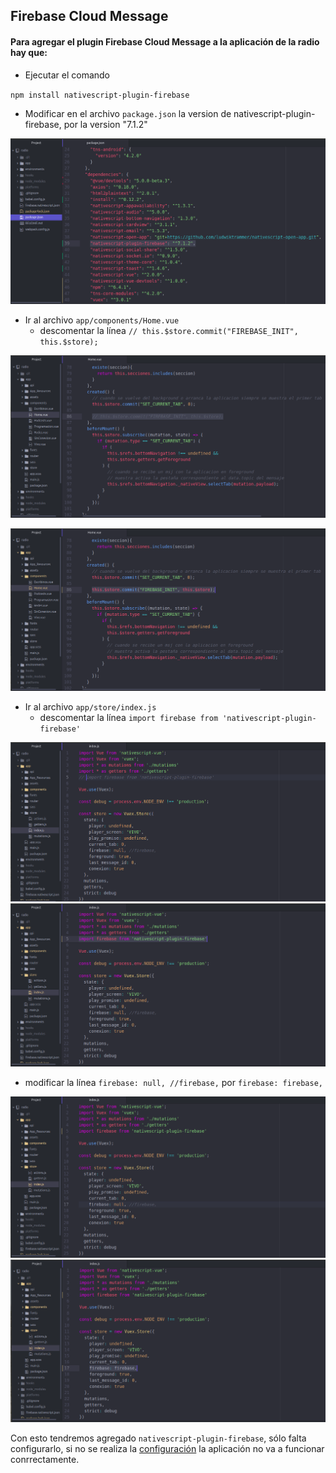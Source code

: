 ## Firebase Cloud Message

#### Para agregar el plugin Firebase Cloud Message a la aplicación de la radio hay que:

* Ejecutar el comando

`npm install nativescript-plugin-firebase`

* Modificar en el archivo `package.json` la version de nativescript-plugin-firebase, por la version "7.1.2"

![01](./GuideToAddFirebaseImage/01s.png)

* Ir al archivo `app/components/Home.vue`
  - descomentar la línea `// this.$store.commit("FIREBASE_INIT", this.$store);`

![02](./GuideToAddFirebaseImage/02s.png)

![03](./GuideToAddFirebaseImage/03s.png)

* Ir al archivo `app/store/index.js`
  - descomentar la línea `import firebase from 'nativescript-plugin-firebase'`

![04](./GuideToAddFirebaseImage/04s.png)
![05](./GuideToAddFirebaseImage/05s.png)
  - modificar la línea `firebase: null, //firebase,` por `firebase: firebase,`

![06](./GuideToAddFirebaseImage/06s.png)
![07](./GuideToAddFirebaseImage/07s.png)

Con esto tendremos agregado `nativescript-plugin-firebase`, sólo falta configurarlo, si no se realiza la [configuración](Guia-de-configuracion-de-firebase.md) la aplicación no va a funcionar conrrectamente.
